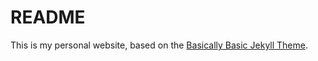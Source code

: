 # README

This is my personal website, based on the [Basically Basic Jekyll Theme](https://mmistakes.github.io/jekyll-theme-basically-basic/).
